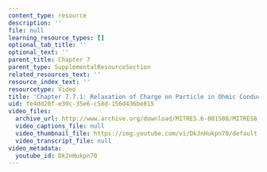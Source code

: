 ```yaml
---
content_type: resource
description: ''
file: null
learning_resource_types: []
optional_tab_title: ''
optional_text: ''
parent_title: Chapter 7
parent_type: SupplementalResourceSection
related_resources_text: ''
resource_index_text: ''
resourcetype: Video
title: 'Chapter 7.7.1: Relaxation of Charge on Particle in Ohmic Conductor'
uid: fe4dd20f-e39c-35e6-c58d-156d436be815
video_files:
  archive_url: http://www.archive.org/download/MITRES.6-001S08/MITRES6_001S08_7-7-1_300k.mp4
  video_captions_file: null
  video_thumbnail_file: https://img.youtube.com/vi/DkJnHukpn70/default.jpg
  video_transcript_file: null
video_metadata:
  youtube_id: DkJnHukpn70
---
```

